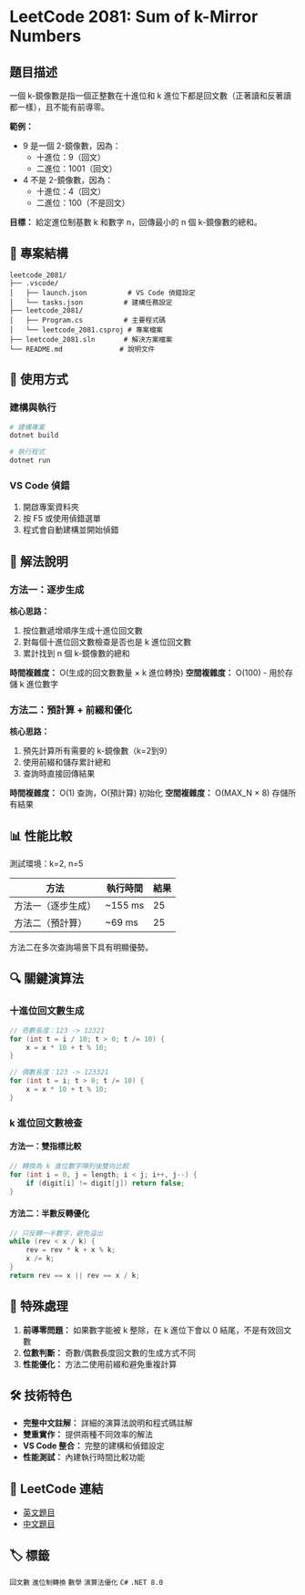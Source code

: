 # LeetCode 2081: Sum of k-Mirror Numbers

## 題目描述

一個 k-鏡像數是指一個正整數在十進位和 k 進位下都是回文數（正著讀和反著讀都一樣），且不能有前導零。

**範例：**

- 9 是一個 2-鏡像數，因為：
  - 十進位：9（回文）
  - 二進位：1001（回文）
- 4 不是 2-鏡像數，因為：
  - 十進位：4（回文）
  - 二進位：100（不是回文）

**目標：** 給定進位制基數 k 和數字 n，回傳最小的 n 個 k-鏡像數的總和。

## 📂 專案結構

```text
leetcode_2081/
├── .vscode/
│   ├── launch.json          # VS Code 偵錯設定
│   └── tasks.json          # 建構任務設定
├── leetcode_2081/
│   ├── Program.cs          # 主要程式碼
│   └── leetcode_2081.csproj # 專案檔案
├── leetcode_2081.sln       # 解決方案檔案
└── README.md              # 說明文件
```

## 🚀 使用方式

### 建構與執行

```bash
# 建構專案
dotnet build

# 執行程式
dotnet run
```

### VS Code 偵錯

1. 開啟專案資料夾
2. 按 F5 或使用偵錯選單
3. 程式會自動建構並開始偵錯

## 🧮 解法說明

### 方法一：逐步生成

**核心思路：**

1. 按位數遞增順序生成十進位回文數
2. 對每個十進位回文數檢查是否也是 k 進位回文數
3. 累計找到 n 個 k-鏡像數的總和

**時間複雜度：** O(生成的回文數數量 × k 進位轉換)
**空間複雜度：** O(100) - 用於存儲 k 進位數字

### 方法二：預計算 + 前綴和優化

**核心思路：**

1. 預先計算所有需要的 k-鏡像數（k=2到9）
2. 使用前綴和儲存累計總和
3. 查詢時直接回傳結果

**時間複雜度：** O(1) 查詢，O(預計算) 初始化
**空間複雜度：** O(MAX_N × 8) 存儲所有結果

## 📊 性能比較

測試環境：k=2, n=5

| 方法 | 執行時間 | 結果 |
|------|----------|------|
| 方法一（逐步生成） | ~155 ms | 25 |
| 方法二（預計算） | ~69 ms | 25 |

方法二在多次查詢場景下具有明顯優勢。

## 🔍 關鍵演算法

### 十進位回文數生成

```csharp
// 奇數長度：123 -> 12321
for (int t = i / 10; t > 0; t /= 10) {
    x = x * 10 + t % 10;
}

// 偶數長度：123 -> 123321  
for (int t = i; t > 0; t /= 10) {
    x = x * 10 + t % 10;
}
```

### k 進位回文數檢查

#### 方法一：雙指標比較

```csharp
// 轉換為 k 進位數字陣列後雙向比較
for (int i = 0, j = length; i < j; i++, j--) {
    if (digit[i] != digit[j]) return false;
}
```

#### 方法二：半數反轉優化

```csharp
// 只反轉一半數字，避免溢出
while (rev < x / k) {
    rev = rev * k + x % k;
    x /= k;
}
return rev == x || rev == x / k;
```

## 🎯 特殊處理

1. **前導零問題：** 如果數字能被 k 整除，在 k 進位下會以 0 結尾，不是有效回文數
2. **位數判斷：** 奇數/偶數長度回文數的生成方式不同
3. **性能優化：** 方法二使用前綴和避免重複計算

## 🛠 技術特色

- **完整中文註解：** 詳細的演算法說明和程式碼註解
- **雙重實作：** 提供兩種不同效率的解法
- **VS Code 整合：** 完整的建構和偵錯設定
- **性能測試：** 內建執行時間比較功能

## 📝 LeetCode 連結

- [英文題目](https://leetcode.com/problems/sum-of-k-mirror-numbers/description/?envType=daily-question&envId=2025-06-23)
- [中文題目](https://leetcode.cn/problems/sum-of-k-mirror-numbers/description/?envType=daily-question&envId=2025-06-23)

## 🏷 標籤

`回文數` `進位制轉換` `數學` `演算法優化` `C#` `.NET 8.0`
